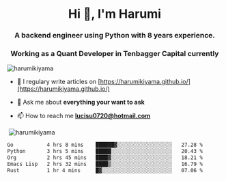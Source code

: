 <h1 align="center">Hi 👋, I'm Harumi</h1>
<h3 align="center">A backend engineer using <b>Python</b> with 8 years experience.</h3>
<h3 align="center">Working as a Quant Developer in <b>Tenbagger Capital</b> currently</h3>

<p align="left"> <img src="https://komarev.com/ghpvc/?username=harumikiyama" alt="harumikiyama" /> </p>


- 📝 I regulary write articles on [https://harumikiyama.github.io/](https://harumikiyama.github.io/)

- 💬 Ask me about **everything your want to ask**

- 📫 How to reach me **lucisu0720@hotmail.com**

<p>&nbsp;<img align="center" src="https://github-readme-stats.vercel.app/api?username=harumikiyama&show_icons=true" alt="harumikiyama" /></p>


<!--START_SECTION:waka-->

```txt
Go           4 hrs 8 mins    ██████▓░░░░░░░░░░░░░░░░░░   27.28 %
Python       3 hrs 5 mins    █████░░░░░░░░░░░░░░░░░░░░   20.43 %
Org          2 hrs 45 mins   ████▓░░░░░░░░░░░░░░░░░░░░   18.21 %
Emacs Lisp   2 hrs 32 mins   ████▒░░░░░░░░░░░░░░░░░░░░   16.79 %
Rust         1 hr 4 mins     █▓░░░░░░░░░░░░░░░░░░░░░░░   07.06 %
```

<!--END_SECTION:waka-->
